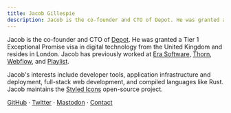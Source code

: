 ```yaml
---
title: Jacob Gillespie
description: Jacob is the co-founder and CTO of Depot. He was granted a Tier 1 Exceptional Promise visa in digital technology from the United Kingdom and resides in London. Jacob has previously worked at Era Software, Thorn, Webflow, and Playlist.
---
```


Jacob is the co-founder and CTO of [Depot](https://depot.dev). He was granted a Tier 1 Exceptional Promise visa in digital technology from the United Kingdom and resides in London. Jacob has previously worked at [Era Software](https://era.co), [Thorn](https://thorn.org), [Webflow](https://webflow.com), and [Playlist](https://web.archive.org/web/20210312021642/http://www.playlist.com/).

Jacob's interests include developer tools, application infrastructure and deployment, full-stack web development, and compiled languages like Rust. Jacob maintains the [Styled Icons](https://github.com/styled-icons/styled-icons) open-source project.

[GitHub](https://github.com/jacobwgillespie) · [Twitter](https://twitter.com/jacobwgillespie) · <a rel="me" href="https://hachyderm.io/@jacobwgillespie">Mastodon</a> · [Contact](mailto:jacobwgillespie@gmail.com)

